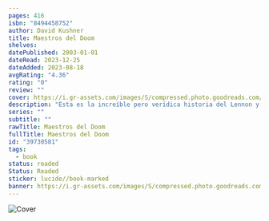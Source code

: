 ```yaml
---
pages: 416
isbn: "8494458752"
author: David Kushner
title: Maestros del Doom
shelves: 
datePublished: 2003-01-01
dateRead: 2023-12-25
dateAdded: 2023-08-18
avgRating: "4.36"
rating: "0"
review: ""
cover: https://i.gr-assets.com/images/S/compressed.photo.goodreads.com/books/1536346080l/39730581._SY475_.jpg
description: "Esta es la increíble pero verídica historia del Lennon y el McCartney de los videojuegos: John Carmack y John Romero. Juntos revolucionaron las posibilidades del medio tanto a nivel tecnológico como temático, desafiaron todos los modelos de negocio establecidos para levantar una empresa multimillonaria y crearon polémica a nivel internacional. Por encima de todo, vivieron una singular y emocionante aventura, dejando atrás los hogares rotos de su infancia para entregarse en cuerpo y alma a su obsesión por los juegos y la informática, creando en el proceso dos de las más exitosas, célebres y controvertidas franquicias de la historia de los videojuegos: Doom y Quake. Hasta que los mismos juegos que habían creado acabaron por separarles. Es una historia de amistad y traición, de arte y comercio, de esfuerzo y tecnología. Una crónica apasionada de lo que significa ser joven, entusiasta y creativo."
series: ""
subtitle: ""
rawTitle: Maestros del Doom
fullTitle: Maestros del Doom
id: "39730581"
tags:
  - book
status: readed
Status: Readed
sticker: lucide//book-marked
banner: https://i.gr-assets.com/images/S/compressed.photo.goodreads.com/books/1536346080l/39730581._SY475_.jpg
---
```

![Cover](https:&#x2F;&#x2F;i.gr-assets.com&#x2F;images&#x2F;S&#x2F;compressed.photo.goodreads.com&#x2F;books&#x2F;1536346080l&#x2F;39730581._SY475_.jpg)
